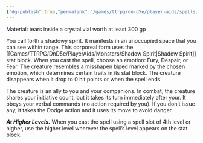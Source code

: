 ```yaml
---
{"dg-publish":true,"permalink":"/games/ttrpg/dn-d5e/player-aids/spells/level-3/summon-shadowspawn/","tags":["TTRPG/DND/5e","concentration","verbal","somatic","material","Spell"],"noteIcon":""}
---
```



Material: tears inside a crystal vial worth at least 300 gp

You call forth a shadowy spirit. It manifests in an unoccupied space that you can see within range. This corporeal form uses the [[Games/TTRPG/DnD5e/PlayerAids/Monsters/Shadow Spirit\|Shadow Spirit]] stat block. When you cast the spell, choose an emotion: Fury, Despair, or Fear. The creature resembles a misshapen biped marked by the chosen emotion, which determines certain traits in its stat block. The creature disappears when it drop to 0 hit points or when the spell ends.

The creature is an ally to you and your companions. In combat, the creature shares your initiative count, but it takes its turn immediately after your. It obeys your verbal commands (no action required by you). If you don’t issue any, it takes the Dodge action and it uses its move to avoid danger.

**_At Higher Levels._** When you cast the spell using a spell slot of 4th level or higher, use the higher level wherever the spell’s level appears on the stat block.